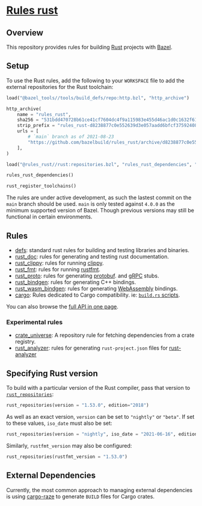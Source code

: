 # [Rules rust](https://github.com/bazelbuild/rules_rust)

## Overview

This repository provides rules for building [Rust][rust] projects with [Bazel][bazel].

[bazel]: https://bazel.build/
[rust]: http://www.rust-lang.org/

<!-- TODO: Render generated docs on the github pages site again, https://bazelbuild.github.io/rules_rust/ -->

<a name="setup"></a>

## Setup

To use the Rust rules, add the following to your `WORKSPACE` file to add the external repositories for the Rust toolchain:

```python
load("@bazel_tools//tools/build_defs/repo:http.bzl", "http_archive")

http_archive(
    name = "rules_rust",
    sha256 = "531bdd470728b61ce41cf7604dc4f9a115983e455d46ac1d0c1632f613ab9fc3",
    strip_prefix = "rules_rust-d8238877c0e552639d3e057aadd6bfcf37592408",
    urls = [
        # `main` branch as of 2021-08-23
        "https://github.com/bazelbuild/rules_rust/archive/d8238877c0e552639d3e057aadd6bfcf37592408.tar.gz",
    ],
)

load("@rules_rust//rust:repositories.bzl", "rules_rust_dependencies", "rust_register_toolchains")

rules_rust_dependencies()

rust_register_toolchains()
```

The rules are under active development, as such the lastest commit on the
`main` branch should be used. `main` is only tested against `4.0.0` as the
minimum supported version of Bazel. Though previous versions may still be
functional in certain environments.

## Rules

- [defs](defs.md): standard rust rules for building and testing libraries and binaries.
- [rust_doc](rust_doc.md): rules for generating and testing rust documentation.
- [rust_clippy](rust_clippy.md): rules for running [clippy](https://github.com/rust-lang/rust-clippy#readme).
- [rust_fmt](rust_fmt.md): rules for running [rustfmt](https://github.com/rust-lang/rustfmt#readme).
- [rust_proto](rust_proto.md): rules for generating [protobuf](https://developers.google.com/protocol-buffers).
  and [gRPC](https://grpc.io) stubs.
- [rust_bindgen](rust_bindgen.md): rules for generating C++ bindings.
- [rust_wasm_bindgen](rust_wasm_bindgen.md): rules for generating [WebAssembly](https://www.rust-lang.org/what/wasm) bindings.
- [cargo](cargo.md): Rules dedicated to Cargo compatibility. ie: [`build.rs` scripts](https://doc.rust-lang.org/cargo/reference/build-scripts.html).

You can also browse the [full API in one page](flatten.md).

### Experimental rules

- [crate_universe](crate_universe.md): A repository rule for fetching dependencies from a crate registry.
- [rust_analyzer](rust_analyzer.md): rules for generating `rust-project.json` files for [rust-analyzer](https://rust-analyzer.github.io/)

## Specifying Rust version

To build with a particular version of the Rust compiler, pass that version to [`rust_repositories`](flatten.md#rust_repositories):

```python
rust_repositories(version = "1.53.0", edition="2018")
```

As well as an exact version, `version` can be set to `"nightly"` or `"beta"`. If set to these values, `iso_date` must also be set:

```python
rust_repositories(version = "nightly", iso_date = "2021-06-16", edition="2018")
```

Similarly, `rustfmt_version` may also be configured:

```python
rust_repositories(rustfmt_version = "1.53.0")
```

## External Dependencies

Currently, the most common approach to managing external dependencies is using
[cargo-raze](https://github.com/google/cargo-raze) to generate `BUILD` files for Cargo crates.
